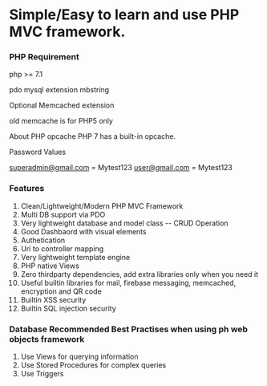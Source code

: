 Simple/Easy to learn and use PHP MVC framework.
=======

### PHP Requirement
php >= 7.1

pdo mysql extension
mbstring

Optional
Memcached extension

old memcache is for PHP5 only

About PHP opcache
PHP 7 has a built-in opcache. 

Password Values

superadmin@gmail.com = Mytest123
user@gmail.com = Mytest123

### Features
1. Clean/Lightweight/Modern PHP MVC Framework
2. Multi DB support via PDO 
3. Very lightweight database and model class -- CRUD Operation
4. Good Dashbaord with visual elements
5. Authetication
6. Uri to controller mapping
7. Very lightweight template engine
8. PHP native Views
9. Zero thirdparty dependencies, add extra libraries only when you need it
10. Useful builtin libraries for mail, firebase messaging, memcached, encryption and QR code
11. Builtin XSS security
12. Builtin SQL injection security

### Database Recommended Best Practises when using ph web objects framework
1. Use Views for querying information
2. Use Stored Procedures for complex queries
3. Use Triggers
